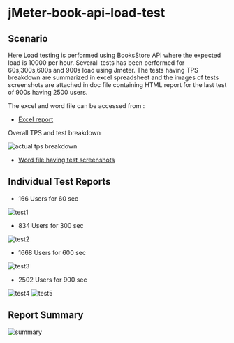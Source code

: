 # jMeter-book-api-load-test
## Scenario

Here Load testing is performed using BooksStore API where the expected load is 10000 per hour. Severall tests has been performed for 60s,300s,600s and 900s load using Jmeter. The tests having TPS breakdown are summarized in excel spreadsheet and the images of tests screenshots are attached in doc file containing HTML report for the last test of 900s having 2500 users.

The excel and word file can be accessed from :
- [Excel report](https://github.com/MdMostofaKamal/jmeter-book-api-load-test/blob/main/resources/performance%20testing%20using%20JMETER.xlsx)

Overall TPS and test breakdown

![actual tps breakdown](https://user-images.githubusercontent.com/47362218/200411566-d8e47190-fd96-4136-a955-af225015cbc1.PNG)


- [Word file having test screenshots](https://github.com/MdMostofaKamal/jmeter-book-api-load-test/blob/main/resources/test%20result%20from%20jmeter.docx)

## Individual Test Reports

- 166 Users for 60 sec

![test1](https://user-images.githubusercontent.com/47362218/200412318-3ddf7b90-e135-444f-9b88-4a6411fd8908.PNG)

- 834 Users for 300 sec

![test2](https://user-images.githubusercontent.com/47362218/200412408-e1a56c17-fa68-4294-99ee-357b6099f650.PNG)

- 1668 Users for 600 sec

![test3](https://user-images.githubusercontent.com/47362218/200412508-055d21f2-f955-4b2c-8d91-4d5bf71cbcda.PNG)

- 2502 Users for 900 sec

![test4](https://user-images.githubusercontent.com/47362218/200412618-21334973-295e-43fa-a028-50cde97ddb44.PNG)
![test5](https://user-images.githubusercontent.com/47362218/200412634-593036fe-0690-4d3e-b53d-7df62ccf0f7b.PNG)

## Report Summary

![summary](https://user-images.githubusercontent.com/47362218/200835511-81261db8-e0ae-47bd-bd85-f6f2a7cdf462.png)
